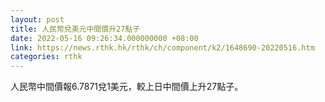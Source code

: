 ```yaml
---
layout: post
title: 人民幣兌美元中間價升27點子
date: 2022-05-16 09:26:34.000000000 +08:00
link: https://news.rthk.hk/rthk/ch/component/k2/1648690-20220516.htm
categories: rthk
---
```


人民幣中間價報6.7871兌1美元，較上日中間價上升27點子。
